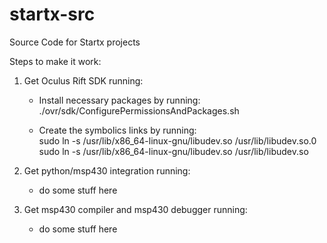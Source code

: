 startx-src
==========

Source Code for Startx projects

Steps to make it work:

1.  Get Oculus Rift SDK running:  
    *   Install necessary packages by running:  
        ./ovr/sdk/ConfigurePermissionsAndPackages.sh  

    *   Create the symbolics links by running:  
        sudo ln -s /usr/lib/x86_64-linux-gnu/libudev.so /usr/lib/libudev.so.0  
        sudo ln -s /usr/lib/x86_64-linux-gnu/libudev.so /usr/lib/libudev.so  

2.  Get python/msp430 integration running:  
    *   do some stuff here  

3.  Get msp430 compiler and msp430 debugger running:  
    *   do some stuff here  

